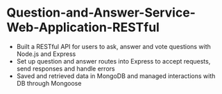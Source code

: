 # Question-and-Answer-Service-Web-Application-RESTful

-	Built a RESTful API for users to ask, answer and vote questions with Node.js and Express 
-	Set up question and answer routes into Express to accept requests, send responses and handle errors
-	Saved and retrieved data in MongoDB and managed interactions with DB through Mongoose
